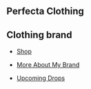 <html> <section
                Perfecta-Clothing </section> </html>
                <h1> Perfecta Clothing </h1>
<h2> Clothing brand </h2>

<ul> <li><a href="newpage">  Shop </a> </li> </ul>

<ul> <li>  <a href="newpage"> More About My Brand </a> </li> </ul>
<ul> <li>  <a href="newpage.com"> Upcoming Drops </a> </li> </ul>
